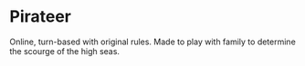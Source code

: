 # Pirateer
Online, turn-based with original rules. Made to play with family to determine the scourge of the high seas.
